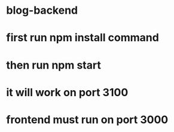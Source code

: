 # blog-backend 
# first run npm install command 
# then run npm start 
# it will work on port 3100 
# frontend must run on port 3000
